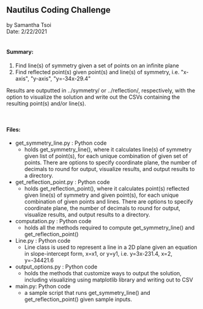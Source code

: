 ## Nautilus Coding Challenge <br />
by Samantha Tsoi <br />
Date: 2/22/2021 <br/>
<br />


#### Summary: <br />
1. Find line(s) of symmetry given a set of points on an infinite plane
2. Find reflected point(s) given point(s) and line(s) of symmetry, i.e. "x-axis", "y-axis", "y=-34x-29.4"

Results are outputted in ../symmetry/ or ../reflection/, respectively, with the option to visualize the solution and write out the CSVs containing the resulting point(s) and/or line(s).
<br />


<br />

#### Files: <br />
- get_symmetry_line.py : Python code
  + holds get_symmetry_line(), where it calculates line(s) of symmetry given list of point(s), for each unique combination of given set of points. There are options to specify coordinate plane, the number of decimals to round for output, visualize results, and output results to a directory.
- get_reflection_point.py : Python code
  + holds get_reflection_point(), where it calculates point(s) reflected given line(s) of symmetry and given point(s), for each unique combination of given points and lines. There are options to specify coordinate plane, the number of decimals to round for output, visualize results, and output results to a directory.
- computation.py : Python code
  + holds all the methods required to compute get_symmetry_line() and get_reflection_point()
- Line.py : Python code
  + Line class is used to represent a line in a 2D plane given an equation in slope-intercept form, x=x1, or y=y1, i.e. y=3x-231.4, x=2, y=-34421.6
- output_options.py : Python code
  + holds the methods that customize ways to output the solution, including visualizing using matplotlib library and writing out to CSV
- main.py: Python code
  + a sample script that runs get_symmetry_line() and get_reflection_point() given sample inputs.

<br />
<br />
